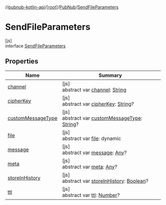 //[pubnub-kotlin-api](../../../../index.md)/[[root]](../../index.md)/[PubNub](../index.md)/[SendFileParameters](index.md)

# SendFileParameters

[js]\
interface [SendFileParameters](index.md)

## Properties

| Name | Summary |
|---|---|
| [channel](channel.md) | [js]<br>abstract var [channel](channel.md): [String](https://kotlinlang.org/api/core/kotlin-stdlib/kotlin/-string/index.html) |
| [cipherKey](cipher-key.md) | [js]<br>abstract var [cipherKey](cipher-key.md): [String](https://kotlinlang.org/api/core/kotlin-stdlib/kotlin/-string/index.html)? |
| [customMessageType](custom-message-type.md) | [js]<br>abstract var [customMessageType](custom-message-type.md): [String](https://kotlinlang.org/api/core/kotlin-stdlib/kotlin/-string/index.html)? |
| [file](file.md) | [js]<br>abstract var [file](file.md): dynamic |
| [message](message.md) | [js]<br>abstract var [message](message.md): [Any](https://kotlinlang.org/api/core/kotlin-stdlib/kotlin/-any/index.html)? |
| [meta](meta.md) | [js]<br>abstract var [meta](meta.md): [Any](https://kotlinlang.org/api/core/kotlin-stdlib/kotlin/-any/index.html)? |
| [storeInHistory](store-in-history.md) | [js]<br>abstract var [storeInHistory](store-in-history.md): [Boolean](https://kotlinlang.org/api/core/kotlin-stdlib/kotlin/-boolean/index.html)? |
| [ttl](ttl.md) | [js]<br>abstract var [ttl](ttl.md): [Number](https://kotlinlang.org/api/core/kotlin-stdlib/kotlin/-number/index.html)? |

